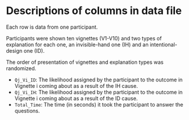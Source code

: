 # Descriptions of columns in data file

Each row is data from one participant. 

Participants were shown ten vignettes (V1-V10) and two types of explanation for each one, an invisible-hand one (IH) and an intentional-design one (ID).

The order of presentation of vignettes and explanation types was randomized. 

* `Qj_Vi_ID`: The likelihood assigned by the participant to the outcome in Vignette i coming about as a result of the IH cause. 
* `Qj_Vi_IH`: The likelihood assigned by the participant to the outcome in Vignette i coming about as a result of the ID cause. 
* `Total_Time`: The time (in seconds) it took the participant to answer the questions. 